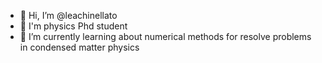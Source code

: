 - 👋 Hi, I’m @leachinellato
- 👀 I'm physics Phd student 
- 🌱 I’m currently learning about  numerical methods for resolve problems in condensed matter physics


<!---
leachinellato/leachinellato is a ✨ special ✨ repository because its `README.md` (this file) appears on your GitHub profile.
You can click the Preview link to take a look at your changes.
--->
